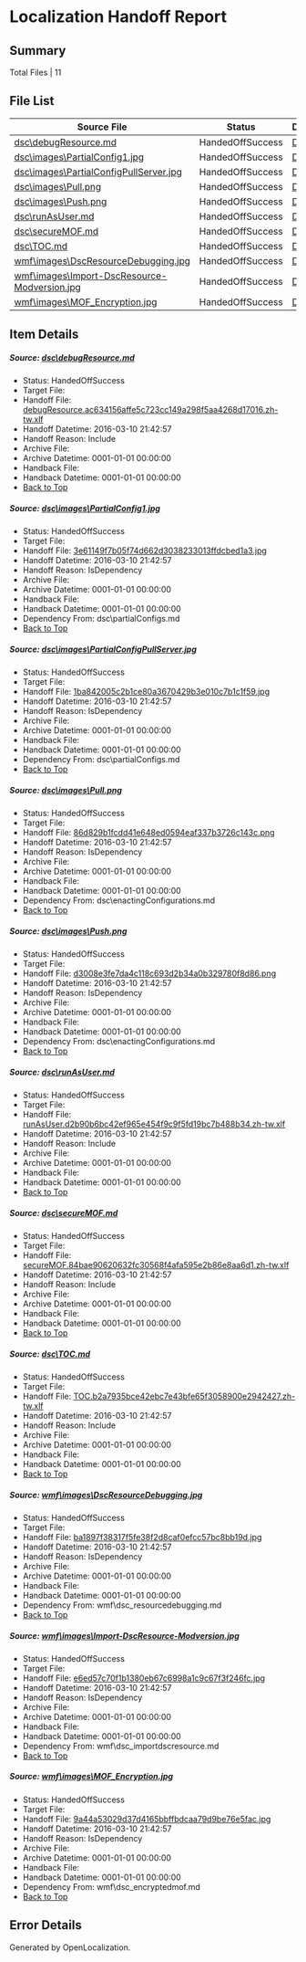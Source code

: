 # <a name='report-top'></a> Localization Handoff Report

## Summary
 Total Files | 11

## File List
 Source File | Status | Details 
 ----------- | ------ | ------- 
 [dsc\debugResource.md](https://github.com/PowerShell/powerShell-Docs/blob/22ee8b62b9107e26360466330f82809d4a150f46/dsc/debugResource.md) | HandedOffSuccess | [Details](#0959c2576a82b63e814b73a95a085e5512c0726f16)
 [dsc\images\PartialConfig1.jpg](https://github.com/PowerShell/powerShell-Docs/blob/22ee8b62b9107e26360466330f82809d4a150f46/dsc/images/PartialConfig1.jpg) | HandedOffSuccess | [Details](#3e61149f7b05f74d662d3038233013ffdcbed1a325)
 [dsc\images\PartialConfigPullServer.jpg](https://github.com/PowerShell/powerShell-Docs/blob/22ee8b62b9107e26360466330f82809d4a150f46/dsc/images/PartialConfigPullServer.jpg) | HandedOffSuccess | [Details](#1ba842005c2b1ce80a3670429b3e010c7b1c1f5926)
 [dsc\images\Pull.png](https://github.com/PowerShell/powerShell-Docs/blob/22ee8b62b9107e26360466330f82809d4a150f46/dsc/images/Pull.png) | HandedOffSuccess | [Details](#86d829b1fcdd41e648ed0594eaf337b3726c143c27)
 [dsc\images\Push.png](https://github.com/PowerShell/powerShell-Docs/blob/22ee8b62b9107e26360466330f82809d4a150f46/dsc/images/Push.png) | HandedOffSuccess | [Details](#d3008e3fe7da4c118c693d2b34a0b329780f8d8628)
 [dsc\runAsUser.md](https://github.com/PowerShell/powerShell-Docs/blob/22ee8b62b9107e26360466330f82809d4a150f46/dsc/runAsUser.md) | HandedOffSuccess | [Details](#53ace617daf20d1375838e7021771af0e8b2919360)
 [dsc\secureMOF.md](https://github.com/PowerShell/powerShell-Docs/blob/22ee8b62b9107e26360466330f82809d4a150f46/dsc/secureMOF.md) | HandedOffSuccess | [Details](#eee564201a4bd5943c9101a394993b2b1ee0948a62)
 [dsc\TOC.md](https://github.com/PowerShell/powerShell-Docs/blob/22ee8b62b9107e26360466330f82809d4a150f46/dsc/TOC.md) | HandedOffSuccess | [Details](#d5e4fab6455346dc3bcebe3d0aef628ee37f3a5665)
 [wmf\images\DscResourceDebugging.jpg](https://github.com/PowerShell/powerShell-Docs/blob/22ee8b62b9107e26360466330f82809d4a150f46/wmf/images/DscResourceDebugging.jpg) | HandedOffSuccess | [Details](#ba1897f38317f5fe38f2d8caf0efcc57bc8bb19d128)
 [wmf\images\Import-DscResource-Modversion.jpg](https://github.com/PowerShell/powerShell-Docs/blob/22ee8b62b9107e26360466330f82809d4a150f46/wmf/images/Import-DscResource-Modversion.jpg) | HandedOffSuccess | [Details](#e6ed57c70f1b1380eb67c6998a1c9c67f3f246fc129)
 [wmf\images\MOF_Encryption.jpg](https://github.com/PowerShell/powerShell-Docs/blob/22ee8b62b9107e26360466330f82809d4a150f46/wmf/images/MOF_Encryption.jpg) | HandedOffSuccess | [Details](#9a44a53029d37d4165bbffbdcaa79d9be76e5fac130)

## Item Details
##### <a name='0959c2576a82b63e814b73a95a085e5512c0726f16'></a> Source: [dsc\debugResource.md](https://github.com/PowerShell/powerShell-Docs/blob/22ee8b62b9107e26360466330f82809d4a150f46/dsc/debugResource.md)
* Status: HandedOffSuccess
* Target File: 
* Handoff File: [debugResource.ac634156affe5c723cc149a298f5aa4268d17016.zh-tw.xlf](https://github.com/PowerShell/powerShell-Docs.handoff/blob/ae4b0065adb91606d8cc14555b2a1bfbde3c214f/ol-handoff/PowerShell/powerShell-Docs.zh-tw/live/debugResource.ac634156affe5c723cc149a298f5aa4268d17016.zh-tw.xlf)
* Handoff Datetime: 2016-03-10 21:42:57
* Handoff Reason: Include
* Archive File: 
* Archive Datetime: 0001-01-01 00:00:00
* Handback File: 
* Handback Datetime: 0001-01-01 00:00:00
* [Back to Top](#report-top)

##### <a name='3e61149f7b05f74d662d3038233013ffdcbed1a325'></a> Source: [dsc\images\PartialConfig1.jpg](https://github.com/PowerShell/powerShell-Docs/blob/22ee8b62b9107e26360466330f82809d4a150f46/dsc/images/PartialConfig1.jpg)
* Status: HandedOffSuccess
* Target File: 
* Handoff File: [3e61149f7b05f74d662d3038233013ffdcbed1a3.jpg](https://github.com/PowerShell/powerShell-Docs.handoff/blob/ae4b0065adb91606d8cc14555b2a1bfbde3c214f/ol-handoff/PowerShell/powerShell-Docs.zh-tw/live/3e61149f7b05f74d662d3038233013ffdcbed1a3.jpg)
* Handoff Datetime: 2016-03-10 21:42:57
* Handoff Reason: IsDependency
* Archive File: 
* Archive Datetime: 0001-01-01 00:00:00
* Handback File: 
* Handback Datetime: 0001-01-01 00:00:00
* Dependency From: dsc\partialConfigs.md
* [Back to Top](#report-top)

##### <a name='1ba842005c2b1ce80a3670429b3e010c7b1c1f5926'></a> Source: [dsc\images\PartialConfigPullServer.jpg](https://github.com/PowerShell/powerShell-Docs/blob/22ee8b62b9107e26360466330f82809d4a150f46/dsc/images/PartialConfigPullServer.jpg)
* Status: HandedOffSuccess
* Target File: 
* Handoff File: [1ba842005c2b1ce80a3670429b3e010c7b1c1f59.jpg](https://github.com/PowerShell/powerShell-Docs.handoff/blob/ae4b0065adb91606d8cc14555b2a1bfbde3c214f/ol-handoff/PowerShell/powerShell-Docs.zh-tw/live/1ba842005c2b1ce80a3670429b3e010c7b1c1f59.jpg)
* Handoff Datetime: 2016-03-10 21:42:57
* Handoff Reason: IsDependency
* Archive File: 
* Archive Datetime: 0001-01-01 00:00:00
* Handback File: 
* Handback Datetime: 0001-01-01 00:00:00
* Dependency From: dsc\partialConfigs.md
* [Back to Top](#report-top)

##### <a name='86d829b1fcdd41e648ed0594eaf337b3726c143c27'></a> Source: [dsc\images\Pull.png](https://github.com/PowerShell/powerShell-Docs/blob/22ee8b62b9107e26360466330f82809d4a150f46/dsc/images/Pull.png)
* Status: HandedOffSuccess
* Target File: 
* Handoff File: [86d829b1fcdd41e648ed0594eaf337b3726c143c.png](https://github.com/PowerShell/powerShell-Docs.handoff/blob/ae4b0065adb91606d8cc14555b2a1bfbde3c214f/ol-handoff/PowerShell/powerShell-Docs.zh-tw/live/86d829b1fcdd41e648ed0594eaf337b3726c143c.png)
* Handoff Datetime: 2016-03-10 21:42:57
* Handoff Reason: IsDependency
* Archive File: 
* Archive Datetime: 0001-01-01 00:00:00
* Handback File: 
* Handback Datetime: 0001-01-01 00:00:00
* Dependency From: dsc\enactingConfigurations.md
* [Back to Top](#report-top)

##### <a name='d3008e3fe7da4c118c693d2b34a0b329780f8d8628'></a> Source: [dsc\images\Push.png](https://github.com/PowerShell/powerShell-Docs/blob/22ee8b62b9107e26360466330f82809d4a150f46/dsc/images/Push.png)
* Status: HandedOffSuccess
* Target File: 
* Handoff File: [d3008e3fe7da4c118c693d2b34a0b329780f8d86.png](https://github.com/PowerShell/powerShell-Docs.handoff/blob/ae4b0065adb91606d8cc14555b2a1bfbde3c214f/ol-handoff/PowerShell/powerShell-Docs.zh-tw/live/d3008e3fe7da4c118c693d2b34a0b329780f8d86.png)
* Handoff Datetime: 2016-03-10 21:42:57
* Handoff Reason: IsDependency
* Archive File: 
* Archive Datetime: 0001-01-01 00:00:00
* Handback File: 
* Handback Datetime: 0001-01-01 00:00:00
* Dependency From: dsc\enactingConfigurations.md
* [Back to Top](#report-top)

##### <a name='53ace617daf20d1375838e7021771af0e8b2919360'></a> Source: [dsc\runAsUser.md](https://github.com/PowerShell/powerShell-Docs/blob/22ee8b62b9107e26360466330f82809d4a150f46/dsc/runAsUser.md)
* Status: HandedOffSuccess
* Target File: 
* Handoff File: [runAsUser.d2b90b6bc42ef965e454f9c9f5fd19bc7b488b34.zh-tw.xlf](https://github.com/PowerShell/powerShell-Docs.handoff/blob/ae4b0065adb91606d8cc14555b2a1bfbde3c214f/ol-handoff/PowerShell/powerShell-Docs.zh-tw/live/runAsUser.d2b90b6bc42ef965e454f9c9f5fd19bc7b488b34.zh-tw.xlf)
* Handoff Datetime: 2016-03-10 21:42:57
* Handoff Reason: Include
* Archive File: 
* Archive Datetime: 0001-01-01 00:00:00
* Handback File: 
* Handback Datetime: 0001-01-01 00:00:00
* [Back to Top](#report-top)

##### <a name='eee564201a4bd5943c9101a394993b2b1ee0948a62'></a> Source: [dsc\secureMOF.md](https://github.com/PowerShell/powerShell-Docs/blob/22ee8b62b9107e26360466330f82809d4a150f46/dsc/secureMOF.md)
* Status: HandedOffSuccess
* Target File: 
* Handoff File: [secureMOF.84bae90620632fc30568f4afa595e2b86e8aa6d1.zh-tw.xlf](https://github.com/PowerShell/powerShell-Docs.handoff/blob/ae4b0065adb91606d8cc14555b2a1bfbde3c214f/ol-handoff/PowerShell/powerShell-Docs.zh-tw/live/secureMOF.84bae90620632fc30568f4afa595e2b86e8aa6d1.zh-tw.xlf)
* Handoff Datetime: 2016-03-10 21:42:57
* Handoff Reason: Include
* Archive File: 
* Archive Datetime: 0001-01-01 00:00:00
* Handback File: 
* Handback Datetime: 0001-01-01 00:00:00
* [Back to Top](#report-top)

##### <a name='d5e4fab6455346dc3bcebe3d0aef628ee37f3a5665'></a> Source: [dsc\TOC.md](https://github.com/PowerShell/powerShell-Docs/blob/22ee8b62b9107e26360466330f82809d4a150f46/dsc/TOC.md)
* Status: HandedOffSuccess
* Target File: 
* Handoff File: [TOC.b2a7935bce42ebc7e43bfe65f3058900e2942427.zh-tw.xlf](https://github.com/PowerShell/powerShell-Docs.handoff/blob/ae4b0065adb91606d8cc14555b2a1bfbde3c214f/ol-handoff/PowerShell/powerShell-Docs.zh-tw/live/TOC.b2a7935bce42ebc7e43bfe65f3058900e2942427.zh-tw.xlf)
* Handoff Datetime: 2016-03-10 21:42:57
* Handoff Reason: Include
* Archive File: 
* Archive Datetime: 0001-01-01 00:00:00
* Handback File: 
* Handback Datetime: 0001-01-01 00:00:00
* [Back to Top](#report-top)

##### <a name='ba1897f38317f5fe38f2d8caf0efcc57bc8bb19d128'></a> Source: [wmf\images\DscResourceDebugging.jpg](https://github.com/PowerShell/powerShell-Docs/blob/22ee8b62b9107e26360466330f82809d4a150f46/wmf/images/DscResourceDebugging.jpg)
* Status: HandedOffSuccess
* Target File: 
* Handoff File: [ba1897f38317f5fe38f2d8caf0efcc57bc8bb19d.jpg](https://github.com/PowerShell/powerShell-Docs.handoff/blob/ae4b0065adb91606d8cc14555b2a1bfbde3c214f/ol-handoff/PowerShell/powerShell-Docs.zh-tw/live/ba1897f38317f5fe38f2d8caf0efcc57bc8bb19d.jpg)
* Handoff Datetime: 2016-03-10 21:42:57
* Handoff Reason: IsDependency
* Archive File: 
* Archive Datetime: 0001-01-01 00:00:00
* Handback File: 
* Handback Datetime: 0001-01-01 00:00:00
* Dependency From: wmf\dsc_resourcedebugging.md
* [Back to Top](#report-top)

##### <a name='e6ed57c70f1b1380eb67c6998a1c9c67f3f246fc129'></a> Source: [wmf\images\Import-DscResource-Modversion.jpg](https://github.com/PowerShell/powerShell-Docs/blob/22ee8b62b9107e26360466330f82809d4a150f46/wmf/images/Import-DscResource-Modversion.jpg)
* Status: HandedOffSuccess
* Target File: 
* Handoff File: [e6ed57c70f1b1380eb67c6998a1c9c67f3f246fc.jpg](https://github.com/PowerShell/powerShell-Docs.handoff/blob/ae4b0065adb91606d8cc14555b2a1bfbde3c214f/ol-handoff/PowerShell/powerShell-Docs.zh-tw/live/e6ed57c70f1b1380eb67c6998a1c9c67f3f246fc.jpg)
* Handoff Datetime: 2016-03-10 21:42:57
* Handoff Reason: IsDependency
* Archive File: 
* Archive Datetime: 0001-01-01 00:00:00
* Handback File: 
* Handback Datetime: 0001-01-01 00:00:00
* Dependency From: wmf\dsc_importdscresource.md
* [Back to Top](#report-top)

##### <a name='9a44a53029d37d4165bbffbdcaa79d9be76e5fac130'></a> Source: [wmf\images\MOF_Encryption.jpg](https://github.com/PowerShell/powerShell-Docs/blob/22ee8b62b9107e26360466330f82809d4a150f46/wmf/images/MOF_Encryption.jpg)
* Status: HandedOffSuccess
* Target File: 
* Handoff File: [9a44a53029d37d4165bbffbdcaa79d9be76e5fac.jpg](https://github.com/PowerShell/powerShell-Docs.handoff/blob/ae4b0065adb91606d8cc14555b2a1bfbde3c214f/ol-handoff/PowerShell/powerShell-Docs.zh-tw/live/9a44a53029d37d4165bbffbdcaa79d9be76e5fac.jpg)
* Handoff Datetime: 2016-03-10 21:42:57
* Handoff Reason: IsDependency
* Archive File: 
* Archive Datetime: 0001-01-01 00:00:00
* Handback File: 
* Handback Datetime: 0001-01-01 00:00:00
* Dependency From: wmf\dsc_encryptedmof.md
* [Back to Top](#report-top)


## Error Details

Generated by OpenLocalization.

